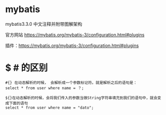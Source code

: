 # mybatis
mybatis3.3.0 中文注释并附带图解架构

官方网站  https://mybatis.org/mybatis-3/configuration.html#plugins

插件：https://mybatis.org/mybatis-3/configuration.html#plugins
# $ # 的区别
```
#{} 在动态解析的时候， 会解析成一个参数标记符。就是解析之后的语句是：
select * from user where name = ？; 

${}在动态解析的时候，会将我们传入的参数当做String字符串填充到我们的语句中，就会变成下面的语句
select * from user where name = "dato"; 
```


